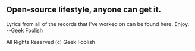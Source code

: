 ## Open-source lifestyle, anyone can get it.

Lyrics from all of the records that I've worked on can be found here. Enjoy. <br> 
--Geek Foolish

All Rights Reserved (c) Geek Foolish
